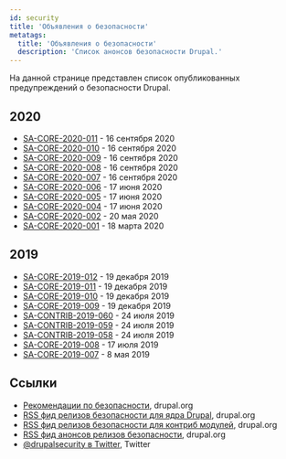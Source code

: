 ```yaml
---
id: security
title: 'Объявления о безопасности'
metatags:
  title: 'Объявления о безопасности'
  description: 'Список анонсов безопасности Drupal.'
---
```


На данной странице представлен список опубликованных предупреждений о безопасности Drupal.

## 2020

- [SA-CORE-2020-011](advisory/sa-core-2020-011.md) - 16 сентября 2020
- [SA-CORE-2020-010](advisory/sa-core-2020-010.md) - 16 сентября 2020
- [SA-CORE-2020-009](advisory/sa-core-2020-009.md) - 16 сентября 2020
- [SA-CORE-2020-008](advisory/sa-core-2020-008.md) - 16 сентября 2020
- [SA-CORE-2020-007](advisory/sa-core-2020-007.md) - 16 сентября 2020
- [SA-CORE-2020-006](advisory/sa-core-2020-006.md) - 17 июня 2020
- [SA-CORE-2020-005](advisory/sa-core-2020-005.md) - 17 июня 2020
- [SA-CORE-2020-004](advisory/sa-core-2020-004.md) - 17 июня 2020
- [SA-CORE-2020-002](advisory/sa-core-2020-002.md) - 20 мая 2020
- [SA-CORE-2020-001](advisory/sa-core-2020-001.md) - 18 марта 2020

## 2019

- [SA-CORE-2019-012](advisory/sa-core-2019-012.md) - 19 декабря 2019
- [SA-CORE-2019-011](advisory/sa-core-2019-011.md) - 19 декабря 2019
- [SA-CORE-2019-010](advisory/sa-core-2019-010.md) - 19 декабря 2019
- [SA-CORE-2019-009](advisory/sa-core-2019-009.md) - 19 декабря 2019
- [SA-CONTRIB-2019-060](advisory/sa-contrib-2019-060.md) - 24 июля 2019
- [SA-CONTRIB-2019-059](advisory/sa-contrib-2019-059.md) - 24 июля 2019
- [SA-CONTRIB-2019-058](advisory/sa-contrib-2019-058.md) - 24 июля 2019
- [SA-CORE-2019-008](advisory/sa-core-2019-008.md) - 17 июля 2019
- [SA-CORE-2019-007](advisory/sa-core-2019-007.md) - 8 мая 2019

## Ссылки

- [Рекомендации по безопасности](https://www.drupal.org/security), drupal.org
- [RSS фид релизов безопасности для ядра Drupal](http://drupal.org/security/rss.xml), drupal.org
- [RSS фид релизов безопасности для контриб модулей](http://drupal.org/security/contrib/rss.xml), drupal.org
- [RSS фид анонсов релизов безопасности](http://drupal.org/security/psa/rss.xml), drupal.org
- [@drupalsecurity в Twitter](https://twitter.com/drupalsecurity), Twitter
